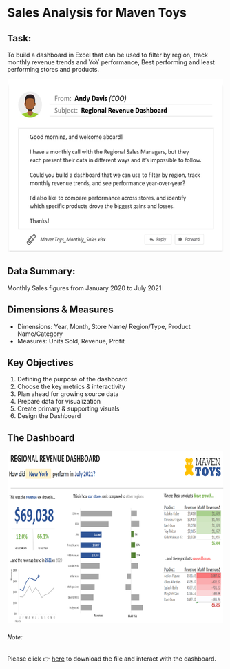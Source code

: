 # Sales Analysis for Maven Toys

## Task:
To build a dashboard in Excel that can be used to filter by region, track monthly revenue trends and YoY performance, Best performing and least performing stores and products. 

<p align=center>
  <img src="https://github.com/aishwarya-1999/Excel/blob/main/Maven%20Toys/Email.png" width="500" height="400">
</p>

## Data Summary:
Monthly Sales figures from January 2020 to July 2021


## Dimensions & Measures
* Dimensions: Year, Month, Store Name/ Region/Type, Product Name/Category
* Measures: Units Sold, Revenue, Profit


## Key Objectives

1. Defining the purpose of the dashboard
2. Choose the key metrics & interactivity
3. Plan ahead for growing source data
4. Prepare data for visualization
5. Create primary & supporting visuals
6. Design the Dashboard

## The Dashboard

<p align=center>
  <img src="https://github.com/aishwarya-1999/Excel/blob/main/Maven%20Toys/Dashboard.png" width="500" height="400">
</p>

###### Note:
Please click :point_right: [here](https://github.com/aishwarya-1999/Excel/blob/main/Maven%20Toys/MavenToys_Monthly_Sales.xlsx) to download the file and interact with the dashboard.
